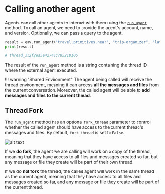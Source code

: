 # Calling another agent

Agents can call other agents to interact with them using the [`run_agent`](../api.md#nearai.agents.environment.Environment.run_agent) method. To call an agent, we need to provide the agent's account, name, and version. Optionally, we can pass a query to the agent.

```python
result = env.run_agent("travel.primitives.near", "trip-organizer", "latest", query="Plan a two-day trip to Buenos Aires", fork_thread=False)
print(result)

# thread_312f2ea5e42742c785218106
```

The result of the `run_agent` method is a string containing the thread ID where the external agent executed.

!!! warning "Shared Environment"
    The agent being called will receive the thread environment, meaning it can access **all the messages and files** from the current conversation. Moreover, the called agent will be able to **add messages and files to the current thread**.

## Thread Fork
The `run_agent` method has an optional `fork_thread` parameter to control whether the called agent should have access to the current thread's messages and files. By default, `fork_thread` is set to `False`.

![alt text](../assets/agents/call-agent.png)

If we **do fork**, the agent we are calling will work on a copy of the thread, meaning that they have access to all files and messages created so far, but any message or file they create will be part of their own thread.

If we do **not fork** the thread, the called agent will work in the same thread as the current agent, meaning that they have access to all files and messages created so far, and any message or file they create will be part of the current thread.